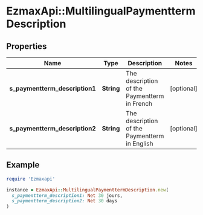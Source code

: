 # EzmaxApi::MultilingualPaymenttermDescription

## Properties

| Name | Type | Description | Notes |
| ---- | ---- | ----------- | ----- |
| **s_paymentterm_description1** | **String** | The description of the Paymentterm in French | [optional] |
| **s_paymentterm_description2** | **String** | The description of the Paymentterm in English | [optional] |

## Example

```ruby
require 'Ezmaxapi'

instance = EzmaxApi::MultilingualPaymenttermDescription.new(
  s_paymentterm_description1: Net 30 jours,
  s_paymentterm_description2: Net 30 days
)
```

